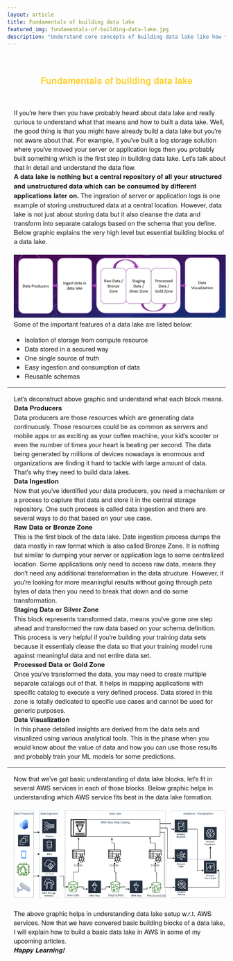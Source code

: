 ```yaml
---
layout: article
title: Fundamentals of building data lake
featured_img: fundamentals-of-building-data-lake.jpg
description: "Understand core concepts of building data lake like how to ingest data, data extraction and transformation and finally visualization"
---
```

<br>
<h2 style="font-family:Montserrat,'Helvetica Neue',Helvetica,Arial,sans-serif;color:#fed136;text-align:center"> Fundamentals of building data lake</h2>
<br>
<p style="font-family:Montserrat,'Helvetica Neue',Helvetica,Arial,sans-serif;padding-left:15px;font-size:15px">
If you're here then you have probably heard about data lake and really curious to understand what that means and how to built a data lake. Well, the good thing is that you might have already build a data lake but you're not aware about that. For example, if you've built a log storage solution where you've moved your server or application logs then you probably built something which is the first step in building data lake. Let's talk about that in detail and understand the data flow.
<br>
<b>A data lake is nothing but a central repository of all your structured and unstructured data which can be consumed by different applications later on.</b> The ingestion of server or application logs is one example of storing unstructured data at a central location.
However, data lake is not just about storing data but it also cleanse the data and transform into separate catalogs based on the schema that you define. Below graphic explains the very high level but essential building blocks of a data lake.
<br><br>
<img src="/img/articles/data-lake-gs-inner-1.jpg" class="center">
<br>
Some of the important features of a data lake are listed below:
<ul style="font-family:Montserrat,'Helvetica Neue',Helvetica,Arial,sans-serif;padding-left:40px;font-size:15px">
<li>Isolation of storage from compute resource</li>
<li>Data stored in a secured way</li>
<li>One single source of truth</li>
<li>Easy ingestion and consumption of data</li>
<li>Reusable schemas</li>
</ul>
</p>
<hr>
<p style="font-family:Montserrat,'Helvetica Neue',Helvetica,Arial,sans-serif;padding-left:15px;font-size:15px">
Let's deconstruct above graphic and understand what each block means.
<br>
<b>Data Producers</b>
<br>
Data producers are those resources which are generating data continuously. Those resources could be as common as servers and mobile apps or as exciting as your coffee machine, your kid's scooter or even the number of times your heart is beating per second. The data being generated by millions of devices nowadays is enormous and organizations are finding it hard to tackle with large amount of data. That's why they need to build data lakes.
<br>
<b>Data Ingestion</b>
<br>
Now that you've identified your data producers, you need a mechanism or a process to capture that data and store it in the central storage repository. One such process is called data ingestion and there are several ways to do that based on your use case.
<br>
<b>Raw Data or Bronze Zone</b>
<br>
This is the first block of the data lake. Date ingestion process dumps the data mostly in raw format which is also called Bronze Zone. It is nothing but similar to dumping your server or application logs to some centralized location. Some applications only need to access raw data, means they don't need any additional transformation in the data structure. However, if you're looking for more meaningful results without going through peta bytes of data then you need to break that down and do some transformation.
<br>
<b>Staging Data or Silver Zone</b>
<br>
This block represents transformed data, means you've gone one step ahead and transformed the raw data based on your schema definition. This process is very helpful if you're building your training data sets because it essentialy clease the data so that your training model runs against meaningful data and not entire data set.
<br>
<b>Processed Data or Gold Zone</b>
<br>
Once you've transformed the data, you may need to create multiple separate catalogs out of that. It helps in mapping applications with specific catalog to execute a very defined process. Data stored in this zone is totally dedicated to specific use cases and cannot be used for generic purposes.
<br>
<b>Data Visualization</b>
<br>
In this phase detailed insights are derived from the data sets and visualized using various analytical tools. This is the phase when you would know about the value of data and how you can use those results and probably train your ML models for some predictions.
</p>
<hr>
<p style="font-family:Montserrat,'Helvetica Neue',Helvetica,Arial,sans-serif;padding-left:15px;font-size:15px">
Now that we've got basic understanding of data lake blocks, let's fit in several AWS services in each of those blocks. Below graphic helps in understanding which AWS service fits best in the data lake formation.
<br>
<br>
<img src="/img/articles/data-lake-fundamentals-inner-2.png" class="center">
<br>
<br>
The above graphic helps in understanding data lake setup w.r.t. AWS services. Now that we have convered basic building blocks of a data lake, I will explain how to build a basic data lake in AWS in some of my upcoming articles.
<br>
<b><i>Happy Learning!</i></b>